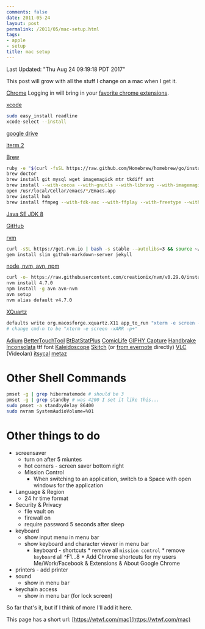 ```yaml
---
comments: false
date: 2011-05-24
layout: post
permalink: /2011/05/mac-setup.html
tags:
- apple
- setup
title: mac setup
---
```


Last Updated: "Thu Aug 24 09:19:18 PDT 2017"

This post will grow with all the stuff I change on a mac when I get it.

[Chrome](http://www.google.com/intl/en/chrome/browser/beta.html)
Logging in will bring in your [favorite chrome extensions](/2014/07/favorite-chrome-extensions.html).

[xcode](https://itunes.apple.com/us/app/xcode/id497799835)

```bash
sudo easy_install readline
xcode-select --install
```

[google drive](https://tools.google.com/dlpage/drive/index.html?hl=en#eula)

[iterm 2](http://iterm2.com/)

[Brew](http://brew.sh/)

```bash
ruby -e "$(curl -fsSL https://raw.github.com/Homebrew/homebrew/go/install)"
brew doctor
brew install git mysql wget imagemagick mtr tkdiff ant
brew install --with-cocoa --with-gnutls --with-librsvg --with-imagemagick@6 emacs
open /usr/local/Cellar/emacs/*/Emacs.app
brew install hub
brew install ffmpeg --with-fdk-aac --with-ffplay --with-freetype --with-frei0r --with-libass --with-libvo-aacenc --with-libvorbis --with-libvpx --with-opencore-amr --with-openjpeg --with-opus --with-rtmpdump --with-schroedinger --with-speex --with-theora --with-tools
```

[Java SE JDK 8](http://www.oracle.com/technetwork/java/javase/downloads/jdk8-downloads-2133151.html)

[GitHub](https://mac.github.com/)

[rvm](https://rvm.io/)

```bash
curl -sSL https://get.rvm.io | bash -s stable --autolibs=3 && source ~/.rvm/scripts/rvm
gem install slim github-markdown-server jekyll
```

[node, nvm, avn, npm](https://nodejs.org/)

```bash
curl -o- https://raw.githubusercontent.com/creationix/nvm/v0.29.0/install.sh | bash
nvm install 4.7.0
npm install -g avn avn-nvm
avn setup
nvm alias default v4.7.0
```

[XQuartz](http://xquartz.macosforge.org/)

```bash
defaults write org.macosforge.xquartz.X11 app_to_run "xterm -e screen -xARR -p+"
# change cmd-n to be "xterm -e screen -xARR -p+"
```

[Adium](https://adium.im/)
[BetterTouchTool](http://www.bettertouchtool.net/)
[BtBatStatPlus](https://github.com/sanderv32/BtBatStatPlus)
[ComicLife](http://plasq.com/products/comiclife3/mac)
[GIPHY Capture](https://itunes.apple.com/us/app/giphy-capture.-the-gif-maker/id668208984)
[Handbrake](http://handbrake.fr/)
[Inconsolata](http://www.levien.com/type/myfonts/inconsolata.html) ttf font
[Kaleidoscope](http://www.kaleidoscopeapp.com/)
[Skitch](https://itunes.apple.com/us/app/skitch-snap.-mark-up.-share./id425955336)&nbsp;(or [from evernote](http://evernote.com/skitch/#) directly)
[VLC](http://www.videolan.org/vlc/index.html) (Videolan)
[itsycal](https://www.mowglii.com/itsycal/)
[metaz](https://griff.github.io/metaz/)

# Other Shell Commands

```bash
pmset -g | grep hibernatemode # should be 3
pmset -g | grep standby # was 4200 I set it like this...
sudo pmset -a standbydelay 86400
sudo nvram SystemAudioVolume=%01
```

# Other things to do

   * screensaver
      * turn on after 5 miuntes
      * hot corners - screen saver bottom right
	 * Mission Control
	    * When switching to an application, switch to a Space with open windows for the application
   * Language & Region
      * 24 hr time format
   * Security & Privacy
      * file vault on
      * firewall on
      * require password 5 seconds after sleep
   * keyboard
      * show input menu in menu bar
      * show keyboard and character viewer in menu bar
		 * keyboard - shortcuts
				* remove all `mission control`
				* remove `keyboard` all ^F1...8
				* Add Chrome shortcuts for my users Me/Work/Facebook & Extensions & About Google Chrome
   * printers - add printer
   * sound
      * show in menu bar
   * keychain access
      * show in menu bar (for lock screen)

So far that's it, but if I think of more I'll add it here.

This page has a short url: [https://wtwf.com/mac](https://wtwf.com/mac)
